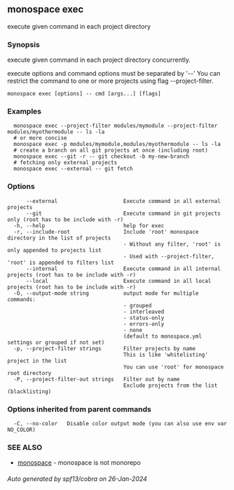 ## monospace exec

execute given command in each project directory

### Synopsis

execute given command in each project directory concurrently.

execute options and command options must be separated by '--'
You can restrict the command to one or more projects using flag --project-filter.

```
monospace exec [options] -- cmd [args...] [flags]
```

### Examples

```
  monospace exec --project-filter modules/mymodule --project-filter modules/myothermodule -- ls -la
  # or more concise
  monospace exec -p modules/mymodule,modules/myothermodule -- ls -la
  # create a branch on all git projects at once (including root)
  monospace exec --git -r -- git checkout -b my-new-branch
  # fetching only external projects
  monospace exec --external -- git fetch
```

### Options

```
      --external                     Execute command in all external projects
      --git                          Execute command in git projects only (root has to be include with -r)
  -h, --help                         help for exec
  -r, --include-root                 Include 'root' monospace directory in the list of projects
                                     - Without any filter, 'root' is only appended to projects list
                                     - Used with --project-filter, 'root' is appended to filters list
      --internal                     Execute command in all internal projects (root has to be include with -r)
      --local                        Execute command in all local projects (root has to be include with -r)
  -O, --output-mode string           output mode for multiple commands:
                                     - grouped
                                     - interleaved
                                     - status-only
                                     - errors-only
                                     - none
                                     (default to monospace.yml settings or grouped if not set)
  -p, --project-filter strings       Filter projects by name
                                     This is like 'whitelisting' project in the list
                                     You can use 'root' for monospace root directory
  -P, --project-filter-out strings   Filter out by name
                                     Exclude projects from the list (blacklisting)
```

### Options inherited from parent commands

```
  -C, --no-color   Disable color output mode (you can also use env var NO_COLOR)
```

### SEE ALSO

* [monospace](monospace.md)	 - monospace is not monorepo

###### Auto generated by spf13/cobra on 26-Jan-2024
